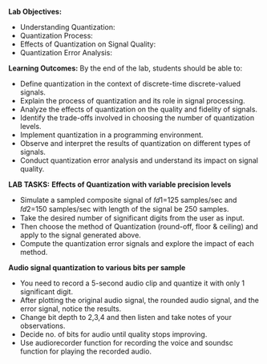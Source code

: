 **Lab Objectives:**
- Understanding Quantization: 
- Quantization Process: 
- Effects of Quantization on Signal Quality: 
- Quantization Error Analysis: 

**Learning Outcomes:**
By the end of the lab, students should be able to: 
- Define quantization in the context of discrete-time discrete-valued signals. 
- Explain the process of quantization and its role in signal processing. 
- Analyze the effects of quantization on the quality and fidelity of signals. 
- Identify the trade-offs involved in choosing the number of quantization levels. 
- Implement quantization in a programming environment. 
- Observe and interpret the results of quantization on different types of signals. 
- Conduct quantization error analysis and understand its impact on signal quality. 

**LAB TASKS:**
**Effects of Quantization with variable precision levels**
- Simulate a sampled composite signal of 𝑓𝑑1=125 samples/sec and 𝑓𝑑2=150 samples/sec with length of the signal be 250 samples.  
- Take the desired number of significant digits from the user as input.  
- Then choose the method of Quantization (round-off, floor & ceiling) and apply to the signal generated above.  
- Compute the quantization error signals and explore the impact of each method. 

**Audio signal quantization to various bits per sample**
- You need to record a 5-second audio clip and quantize it with only 1 significant digit. 
- After plotting the original audio signal, the rounded audio signal, and the error signal, notice the results.  
- Change bit depth to 2,3,4 and then listen and take notes of your observations.  
- Decide no. of bits for audio until quality stops improving. 
- Use audiorecorder function for recording the voice and soundsc function for playing the recorded audio.
